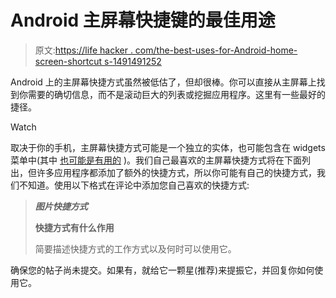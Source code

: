 # Android 主屏幕快捷键的最佳用途

> 原文:[https://life hacker . com/the-best-uses-for-Android-home-screen-shortcut s-1491491252](https://lifehacker.com/the-best-uses-for-android-home-screen-shortcuts-1491491252)

Android 上的主屏幕快捷方式虽然被低估了，但却很棒。你可以直接从主屏幕上找到你需要的确切信息，而不是滚动巨大的列表或挖掘应用程序。这里有一些最好的捷径。

Watch

取决于你的手机，主屏幕快捷方式可能是一个独立的实体，也可能包含在 widgets 菜单中(其中 [也可能是有用的](https://lifehacker.com/how-widgets-can-actually-make-your-phone-more-productiv-1333180508) )。我们自己最喜欢的主屏幕快捷方式将在下面列出，但许多应用程序都添加了额外的快捷方式，所以你可能有自己的快捷方式，我们不知道。使用以下格式在评论中添加您自己喜欢的快捷方式:

> ***图片快捷方式***
> 
> **快捷方式有什么作用**
> 
> 简要描述快捷方式的工作方式以及何时可以使用它。

确保您的帖子尚未提交。如果有，就给它一颗星(推荐)来提振它，并回复你如何使用它。